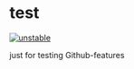 # test



[![unstable](http://badges.github.io/stability-badges/dist/unstable.svg)](http://github.com/emilnes/test)


just for testing Github-features 
